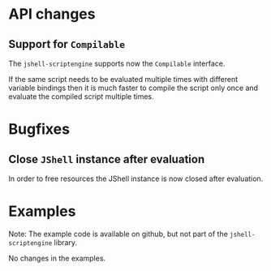 # API changes

## Support for `Compilable`

The `jshell-scriptengine` supports now the `Compilable` interface.

If the same script needs to be evaluated multiple times with different
variable bindings then it is much faster to compile the script only once
and evaluate the compiled script multiple times.

# Bugfixes

## Close `JShell` instance after evaluation

In order to free resources the JShell instance is now closed after
evaluation.

# Examples

Note: The example code is available on github, but not part of the
`jshell-scriptengine` library.

No changes in the examples.
